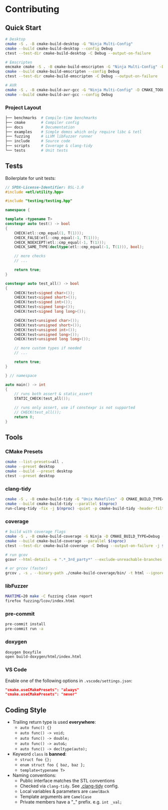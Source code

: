# Contributing

## Quick Start

```sh
# Desktop
cmake -S . -B cmake-build-desktop -G "Ninja Multi-Config"
cmake --build cmake-build-desktop --config Debug
ctest --test-dir cmake-build-desktop -C Debug --output-on-failure
```

```sh
# Emscripten
emcmake cmake -S . -B cmake-build-emscripten -G "Ninja Multi-Config" -D CMAKE_CXX_FLAGS="-fno-exceptions"
cmake --build cmake-build-emscripten --config Debug
ctest --test-dir cmake-build-emscripten -C Debug --output-on-failure
```

```sh
# AVR
cmake -S . -B cmake-build-avr-gcc -G "Ninja Multi-Config" -D CMAKE_TOOLCHAIN_FILE="cmake/toolchain/atmega2560.cmake"
cmake --build cmake-build-avr-gcc --config Debug
```

### Project Layout

```sh
├── benchmarks  # Compile-time benchmarks
├── cmake       # Compiler config
├── docs        # Documentation
├── examples    # Simple demos which only require libc & tetl
├── fuzzing     # LLVM libFuzzer runner
├── include     # Source code
├── scripts     # Coverage & clang-tidy
└── tests       # Unit tests
```

## Tests

Boilerplate for unit tests:

```cpp
// SPDX-License-Identifier: BSL-1.0
#include <etl/utility.hpp>

#include "testing/testing.hpp"

namespace {

template <typename T>
constexpr auto test() -> bool
{
    CHECK(etl::cmp_equal(1, T(1)));
    CHECK_FALSE(etl::cmp_equal(-1, T(1)));
    CHECK_NOEXCEPT(etl::cmp_equal(-1, T(1)));
    CHECK_SAME_TYPE(decltype(etl::cmp_equal(-1, T(1))), bool);

    // more checks
    // ...

    return true;
}

constexpr auto test_all() -> bool
{
    CHECK(test<signed char>());
    CHECK(test<signed short>());
    CHECK(test<signed int>());
    CHECK(test<signed long>());
    CHECK(test<signed long long>());

    CHECK(test<unsigned char>());
    CHECK(test<unsigned short>());
    CHECK(test<unsigned int>());
    CHECK(test<unsigned long>());
    CHECK(test<unsigned long long>());

    // more custom types if needed
    // ...

    return true;
}

} // namespace

auto main() -> int
{
    // runs both assert & static_assert
    STATIC_CHECK(test_all());

    // runs only assert, use if constexpr is not supported
    // CHECK(test_all());
    return 0;
}
```

## Tools

### CMake Presets

```sh
cmake --list-presets=all .
cmake --preset desktop
cmake --build --preset desktop
ctest --preset desktop
```

### clang-tidy

```sh
cmake -S . -B cmake-build-tidy -G "Unix Makefiles" -D CMAKE_BUILD_TYPE=Debug
cmake --build cmake-build-tidy --parallel $(nproc)
run-clang-tidy -fix -j $(nproc) -quiet -p cmake-build-tidy -header-filter $(realpath .) $(realpath .)
```

### coverage

```sh
# build with coverage flags
cmake -S . -B cmake-build-coverage -G Ninja -D CMAKE_BUILD_TYPE=Debug -D CMAKE_CXX_STANDARD=23 -D CMAKE_CXX_FLAGS="--coverage" -D CMAKE_EXE_LINKER_FLAGS="--coverage"
cmake --build cmake-build-coverage --parallel $(nproc)
ctest --test-dir cmake-build-coverage -C Debug --output-on-failure -j $(nproc)

# run gcov
gcovr --html-details -e ".*_3rd_party*" --exclude-unreachable-branches -r . -s cmake-build-coverage -o cmake-build-coverage/coverage.html -j $(nproc)

# or grcov (faster)
grcov . -s . --binary-path ./cmake-build-coverage/bin/ -t html --ignore-not-existing -o ./cmake-build-coverage/html/ --ignore '*_3rd_party/*' --threads $(nproc)
```

### libFuzzer

```sh
MAXTIME=20 make -C fuzzing clean report
firefox fuzzing/lcov/index.html
```

### pre-commit

```sh
pre-commit install
pre-commit run -a
```

### doxygen

```sh
doxygen Doxyfile
open build-doxygen/html/index.html
```

### VS Code

Enable one of the following options in `.vscode/settings.json`:

```json
"cmake.useCMakePresets": "always"
"cmake.useCMakePresets": "never"
```

## Coding Style

- Trailing return type is used **everywhere**:
  - `auto func() {}`
  - `auto func() -> void;`
  - `auto func() -> double;`
  - `auto func() -> auto&;`
  - `auto func() -> decltype(auto);`
- Keyword `class` is **banned**:
  - `struct foo {};`
  - `enum struct foo { baz, baz };`
  - `template<typename T>`
- Naming conventions:
  - Public interface matches the STL conventions
  - Checked via `clang-tidy`. See [.clang-tidy](./.clang-tidy) config.
  - Local variables & parameters are `camelBack`
  - Template arguments are `CamelCase`
  - Private members have a "\_" prefix. e.g. `int _val;`
